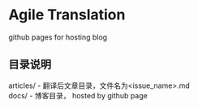 # Agile Translation
github pages for hosting blog
## 目录说明
articles/ - 翻译后文章目录，文件名为<issue_name>.md  
docs/ - 博客目录， hosted by github page  
